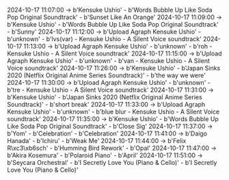 2024-10-17 11:07:00 -> b'Kensuke Ushio' - b'Words Bubble Up Like Soda Pop Original Soundtrack' - b'Sunset Like An Orange'
2024-10-17 11:09:00 -> b'Kensuke Ushio' - b'Words Bubble Up Like Soda Pop Original Soundtrack' - b'Sunny'
2024-10-17 11:12:00 -> b'Upload Agraph Kensuke Ushio' - b'unknown' - b'lvs(var) - Kensuke Ushio - A Silent Voice soundtrack'
2024-10-17 11:13:00 -> b'Upload Agraph Kensuke Ushio' - b'unknown' - b'roh - Kensuke Ushio - A Silent Voice soundtrack'
2024-10-17 11:15:00 -> b'Upload Agraph Kensuke Ushio' - b'unknown' - b'van - Kensuke Ushio - A Silent Voice soundtrack'
2024-10-17 11:26:00 -> b'Kensuke Ushio' - b'Japan Sinks 2020 (Netflix Original Anime Series Soundtrack)' - b'the way we were'
2024-10-17 11:30:00 -> b'Upload Agraph Kensuke Ushio' - b'unknown' - b'tre - Kensuke Ushio - A Silent Voice soundtrack'
2024-10-17 11:31:00 -> b'Kensuke Ushio' - b'Japan Sinks 2020 (Netflix Original Anime Series Soundtrack)' - b'short break'
2024-10-17 11:33:00 -> b'Upload Agraph Kensuke Ushio' - b'unknown' - b'blue blur - Kensuke Ushio - A Silent Voice soundtrack'
2024-10-17 11:35:00 -> b'Kensuke Ushio' - b'Words Bubble Up Like Soda Pop Original Soundtrack' - b'Close Sig'
2024-10-17 11:37:00 -> b'Yom' - b'Celebration' - b'Celebration'
2024-10-17 11:41:00 -> b'Daigo Hanada' - b'Ichiru' - b'Weak Me'
2024-10-17 11:44:00 -> b'Felix R\xc3\xb6sch' - b'Humming Bird Rework' - b'Opal'
2024-10-17 11:47:00 -> b'Akira Kosemura' - b'Polaroid Piano' - b'April'
2024-10-17 11:51:00 -> b'Seycara Orchestral' - b'I Secretly Love You (Piano & Cello)' - b'I Secretly Love You (Piano & Cello)'
